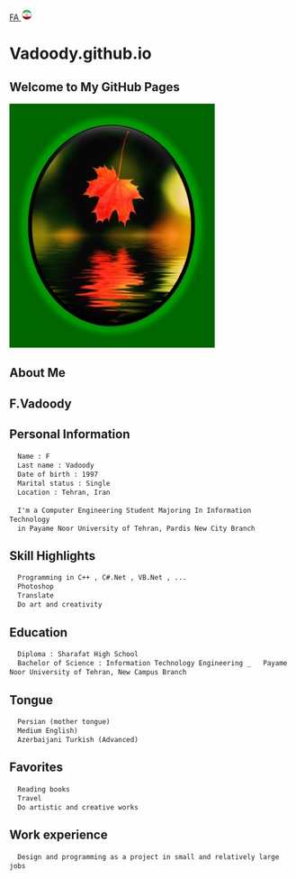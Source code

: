 

[FA](Index_Fa.md)<a class="pt-trigger" href="index" data-animation="62"> <img src="img/Iran.png" width="20" height="20"/></a>

<p align="right">

# Vadoody.github.io

## Welcome to  My GitHub Pages

<img src="https://raw.githubusercontent.com/Vadoody/Vadoody.github.io/main/U100.jpg">

## About Me

## F.Vadoody

## Personal Information

      Name : F
      Last name : Vadoody
      Date of birth : 1997
      Marital status : Single
      Location : Tehran, Iran
      
      I'm a Computer Engineering Student Majoring In Information Technology
      in Payame Noor University of Tehran, Pardis New City Branch

## Skill Highlights

      Programming in C++ , C#.Net , VB.Net , ...
      Photoshop
      Translate
      Do art and creativity

## Education

      Diploma : Sharafat High School
      Bachelor of Science : Information Technology Engineering _   Payame Noor University of Tehran, New Campus Branch

## Tongue

      Persian (mother tongue)
      Medium English)
      Azerbaijani Turkish (Advanced)

## Favorites

      Reading books
      Travel
      Do artistic and creative works

## Work experience

      Design and programming as a project in small and relatively large jobs
     
</p>

